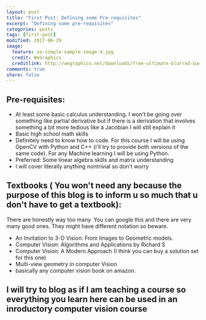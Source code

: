 ```yaml
---
layout: post
title: "First Post: Defining some Pre-requisites"
excerpt: "Defining some pre-requisites"
categories: posts
tags: [first-post]
modified: 2017-06-29
image:
  feature: so-simple-sample-image-4.jpg
  credit: WeGraphics
  creditlink: http://wegraphics.net/downloads/free-ultimate-blurred-background-pack/
comments: true
share: false
---
```


## Pre-requisites:

* At least some basic calculus understanding. I won't be going over something like partial derivative but if there is a derivation that involves something a bit more tedious like a Jacobian I will still explain it
* Basic high school math skills
* Definitely need to know how to code. For this course I will be using OpenCV with Python and C++ (i'll try to provide both versions of the same code). For any Machine learning I will be using Python. 
* Preferred: Some linear algebra skills and matrix understanding
* I will cover literally anything nontrivial so don't worry

## Textbooks ( You won't need any because the purpose of this blog is to inform u so much that u don't have to get a textbook):
There are honestly way too many. You can google this and there are very many good ones. They might have different notation so beware. 

* An Invitation to 3-D Vision: From Images to Geometric models. 
* Computer Vision: Algorithms and Applications by Richard S
* Computer Vision: A Modern Approach (I think you can buy a solution set for this one)
* Multi-view geometry in computer Vision
* basically any computer vision book on amazon. 

## I will try to blog as if I am teaching a course so everything you learn here can be used in an inroductory computer vision course



